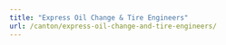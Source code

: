 ```yaml
---
title: "Express Oil Change & Tire Engineers"
url: /canton/express-oil-change-and-tire-engineers/
---
```

